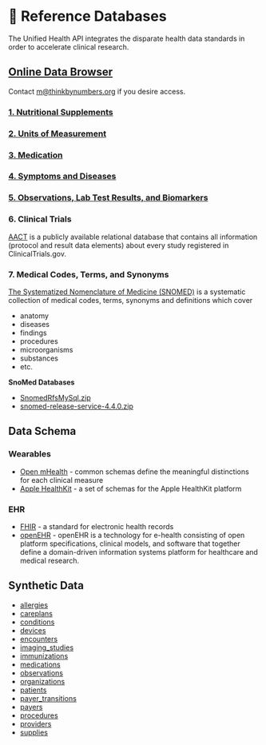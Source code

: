 # 📖 Reference Databases

The Unified Health API integrates the disparate health data standards in order to accelerate clinical research.

## [Online Data Browser](https://data.crowdsourcingcures.org)

Contact m@thinkbynumbers.org if you desire access.

### [1. Nutritional Supplements](supplement-databases.md)

### [2. Units of Measurement](units.md)

### [3. Medication](medication-databases.md)

### [4. Symptoms and Diseases](diseases.md)

### [5. Observations, Lab Test Results, and Biomarkers](biomarker-databases.md)

### 6. Clinical Trials

[AACT](https://aact.ctti-clinicaltrials.org) is a publicly available relational database that contains all information (protocol and result data elements) about every study registered in ClinicalTrials.gov.

### 7. Medical Codes, Terms, and Synonyms

[The Systematized Nomenclature of Medicine (SNOMED)](https://www.google.com/url?sa=t\&rct=j\&q=\&esrc=s\&source=web\&cd=\&cad=rja\&uact=8\&ved=2ahUKEwiP-bmSy8f0AhXxJzQIHZw1DyMQFnoECA4QAQ\&url=https%3A%2F%2Fen.wikipedia.org%2Fwiki%2FSystematized\_Nomenclature\_of\_Medicine\&usg=AOvVaw0OEA6yHcGONHJwDX9OrbKc) is a systematic collection of medical codes, terms, synonyms and definitions which cover

* anatomy
* diseases
* findings
* procedures
* microorganisms
* substances
* etc.

**SnoMed Databases**

* [SnomedRfsMySql.zip](https://s3.amazonaws.com/static.quantimo.do/unified-health-api/SnomedRfsMySql.zip)
* [snomed-release-service-4.4.0.zip](https://s3.amazonaws.com/static.quantimo.do/unified-health-api/snomed-release-service-4.4.0.zip)

## Data Schema

### Wearables

* [Open mHealth](https://www.openmhealth.org/documentation/#/schema-docs/schema-library) - common schemas define the meaningful distinctions for each clinical measure
* [Apple HealthKit](https://github.com/openmhealth/schemas/tree/develop/schema/granola) - a set of schemas for the Apple HealthKit platform

### EHR

* [FHIR](https://www.hl7.org/fhir/) - a standard for electronic health records
* [openEHR](https://www.openehr.org) - openEHR is a technology for e-health consisting of open platform specifications, clinical models, and software that together define a domain-driven information systems platform for healthcare and medical research.

## Synthetic Data

* [allergies](https://static.quantimo.do/data/synthetic-data/allergies.csv)
* [careplans](https://static.quantimo.do/data/synthetic-data/careplans.csv)
* [conditions](https://static.quantimo.do/data/synthetic-data/conditions.csv)
* [devices](https://static.quantimo.do/data/synthetic-data/devices.csv)
* [encounters](https://static.quantimo.do/data/synthetic-data/encounters.csv)
* [imaging\_studies](https://static.quantimo.do/data/synthetic-data/imaging\_studies.csv)
* [immunizations](https://static.quantimo.do/data/synthetic-data/immunizations.csv)
* [medications](https://static.quantimo.do/data/synthetic-data/medications.csv)
* [observations](https://static.quantimo.do/data/synthetic-data/observations.csv)
* [organizations](https://static.quantimo.do/data/synthetic-data/organizations.csv)
* [patients](https://static.quantimo.do/data/synthetic-data/patients.csv)
* [payer\_transitions](https://static.quantimo.do/data/synthetic-data/payer\_transitions.csv)
* [payers](https://static.quantimo.do/data/synthetic-data/payers.csv)
* [procedures](https://static.quantimo.do/data/synthetic-data/procedures.csv)
* [providers](https://static.quantimo.do/data/synthetic-data/providers.csv)
* [supplies](https://static.quantimo.do/data/synthetic-data/supplies.csv)
